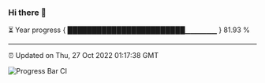 ### Hi there 👋

⏳ Year progress { ████████████████████████▁▁▁▁▁▁ } 81.93 %

---

⏰ Updated on Thu, 27 Oct 2022 01:17:38 GMT

![Progress Bar CI](https://github.com/liununu/liununu/workflows/Progress%20Bar%20CI/badge.svg)
